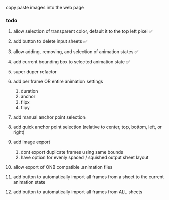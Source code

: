 copy paste images into the web page

### todo
1. allow selection of transparent color, default it to the top left pixel ✅
1. add button to delete input sheets ✅
1. allow adding, removing, and selection of animation states ✅
1. add current bounding box to selected animation state ✅
1. super duper refactor
1. add per frame OR entire animation settings
    1. duration
    1. anchor
    1. flipx
    1. flipy

1. add manual anchor point selection
1. add quick anchor point selection (relative to center, top, bottom, left, or right)
1. add image export
    1. dont export duplicate frames using same bounds
    1. have option for evenly spaced / squished output sheet layout
1. allow export of ONB compatible .animation files
1. add button to automatically import all frames from a sheet to the current animation state
1. add button to automatically import all frames from ALL sheets